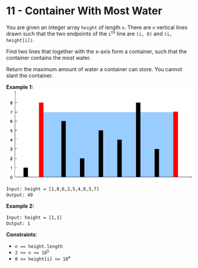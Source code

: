 # 11 - Container With Most Water
You are given an integer array `height` of length `n`. There are `n` vertical lines drawn such that the two endpoints of the <code>i<sup>th</sup></code> line are `(i, 0)` and `(i, height[i])`.

Find two lines that together with the x-axis form a container, such that the container contains the most water.

Return the maximum amount of water a container can store. You cannot slant the container.

**Example 1:**
![diagram](./assets/ex1.jpg)
```
Input: height = [1,8,6,2,5,4,8,3,7]
Output: 49
```

**Example 2:**
```
Input: height = [1,1]
Output: 1
```

**Constraints**:
- `n == height.length`
- <code>2 <= n <= 10<sup>5</sup></code>
- <code>0 <= height[i] <= 10<sup>4</sup></code>
